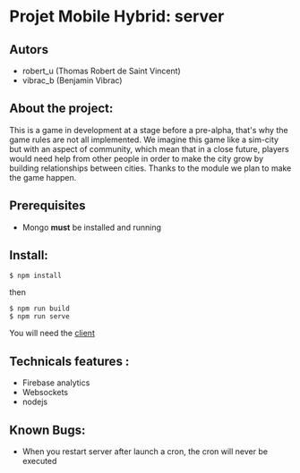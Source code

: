 # Projet Mobile Hybrid: server

## Autors
* robert_u (Thomas Robert de Saint Vincent)
* vibrac_b (Benjamin Vibrac)

## About the project:
This is a game in development at a stage before a pre-alpha, that's why the game rules are not all implemented.
We imagine this game like a sim-city but with an aspect of community, which mean that in a close future, players would need help from other people in order to make the city grow by building relationships between cities.
Thanks to the module we plan to make the game happen.

## Prerequisites
* Mongo **must** be installed and running

## Install:
```
$ npm install
```
then
```
$ npm run build
$ npm run serve
```
You will need the [client](https://github.com/desaintvincent/mobile_client.git)

## Technicals features :
* Firebase analytics
* Websockets
* nodejs

## Known Bugs:
* When you restart server after launch a cron, the cron will never be executed
